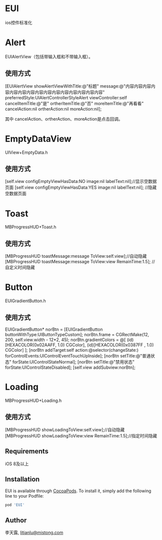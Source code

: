 # EUI

ios控件标准化

# Alert
EUIAlertView（包括带输入框和不带输入框）。
## 使用方式
[EUIAlertView showAlertViewWithTitle:@"标题" message:@"内容内容内容内容内容内容内容内容内容内容内容内容内容内容内容" preferredStyle:UIAlertControllerStyleAlert viewController:self cancelItemTitle:@"是" ortherItemTitle:@"否" moreItemTitle:@"再看看" cancelAction:nil ortherAction:nil moreAction:nil];

其中 cancelAction、ortherAction、moreAction是点击回调。

# EmptyDataView
UIView+EmptyData.h
## 使用方式
[self.view configEmptyViewHasData:NO image:nil labelText:nil];//显示空数据页面
[self.view configEmptyViewHasData:YES image:nil labelText:nil]; //隐藏空数据页面

# Toast
MBProgressHUD+Toast.h
## 使用方式
[MBProgressHUD toastMessage:message ToView:self.view];//自动隐藏
[MBProgressHUD toastMessage:message ToView:view RemainTime:1.5]; //自定义时间隐藏

# Button
EUIGradientButton.h
## 使用方式
EUIGradientButton* norBtn = [EUIGradientButton buttonWithType:UIButtonTypeCustom];
norBtn.frame = CGRectMake(12, 200, self.view.width - 12*2, 45);
norBtn.gradientColors = @[
(id)[HEXACOLOR(0x02AAFF, 1.0) CGColor],
(id)[HEXACOLOR(0x0387FF , 1.0) CGColor]
];
[norBtn addTarget:self action:@selector(changeState:) forControlEvents:UIControlEventTouchUpInside];
[norBtn setTitle:@"普通状态" forState:UIControlStateNormal];
[norBtn setTitle:@"禁用状态" forState:UIControlStateDisabled];
[self.view addSubview:norBtn];

# Loading
MBProgressHUD+Loading.h
## 使用方式
[MBProgressHUD showLoadingToView:self.view];//自动隐藏
[MBProgressHUD showLoadingToView:view RemainTime:1.5];//指定时间隐藏

## Requirements
iOS 8及以上

## Installation

EUI is available through [CocoaPods](https://cocoapods.org). To install
it, simply add the following line to your Podfile:

```ruby
pod 'EUI'
```

## Author

李天露, litianlu@mistong.com

